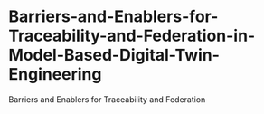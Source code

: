 # Barriers-and-Enablers-for-Traceability-and-Federation-in-Model-Based-Digital-Twin-Engineering
Barriers and Enablers for Traceability and Federation
